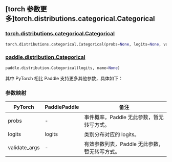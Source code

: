 ## [torch 参数更多]torch.distributions.categorical.Categorical

### [torch.distributions.categorical.Categorical](https://pytorch.org/docs/1.13/distributions.html#torch.distributions.categorical.Categorical)

```python
torch.distributions.categorical.Categorical(probs=None, logits=None, validate_args=None)
```

### [paddle.distribution.Categorical](https://www.paddlepaddle.org.cn/documentation/docs/zh/api/paddle/distribution/Categorical_cn.html)

```python
paddle.distribution.Categorical(logits, name=None)
```

其中 PyTorch 相比 Paddle 支持更多其他参数，具体如下：

### 参数映射

| PyTorch       | PaddlePaddle | 备注                                          |
| ------------- | ------------ | --------------------------------------------- |
| probs         | -            | 事件概率，Paddle 无此参数，暂无转写方式。                                    |
| logits        | logits       | 类别分布对应的 logits。                       |
| validate_args | -            | 有效参数列表，Paddle 无此参数，暂无转写方式。 |
